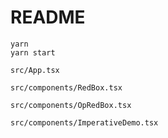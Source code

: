 # README

```
yarn
yarn start
```

`src/App.tsx`

`src/components/RedBox.tsx`

`src/components/OpRedBox.tsx`

`src/components/ImperativeDemo.tsx`
